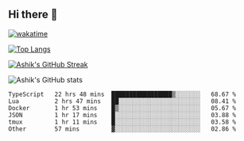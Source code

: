 ## Hi there 👋

[![wakatime](https://wakatime.com/badge/user/3df86613-ba63-4631-8e65-0ff18e7becad.svg)](https://wakatime.com/@3df86613-ba63-4631-8e65-0ff18e7becad)


[![Top Langs](https://github-readme-stats.vercel.app/api/top-langs/?username=ashrhmn&layout=compact&theme=synthwave&langs_count=10&card_width=445)](https://github.com/anuraghazra/github-readme-stats)

[![Ashik's GitHub Streak](https://github-readme-streak-stats.herokuapp.com/?user=ashrhmn&theme=blood&fire=DD7F1C&background=151515&dates=9f9f9f&border=DD2727)](https://git.io/streak-stats)

![Ashik's GitHub stats](https://github-readme-stats.vercel.app/api/?username=ashrhmn&show_icons=true&title_color=fff&icon_color=79ff97&text_color=9f9f9f&bg_color=151515)

<!--START_SECTION:waka-->

```text
TypeScript   22 hrs 48 mins  █████████████████▒░░░░░░░   68.67 %
Lua          2 hrs 47 mins   ██░░░░░░░░░░░░░░░░░░░░░░░   08.41 %
Docker       1 hr 53 mins    █▒░░░░░░░░░░░░░░░░░░░░░░░   05.67 %
JSON         1 hr 17 mins    █░░░░░░░░░░░░░░░░░░░░░░░░   03.88 %
tmux         1 hr 11 mins    █░░░░░░░░░░░░░░░░░░░░░░░░   03.58 %
Other        57 mins         ▓░░░░░░░░░░░░░░░░░░░░░░░░   02.86 %
```

<!--END_SECTION:waka-->